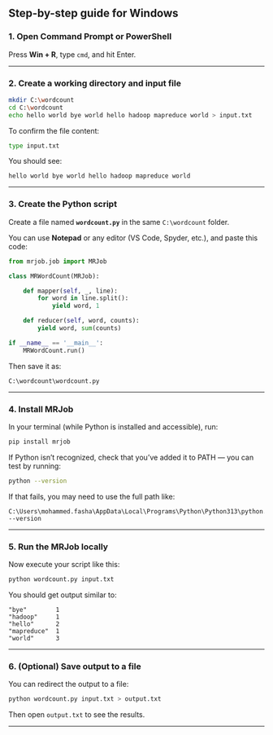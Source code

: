 ## Step-by-step guide for Windows

### 1. Open Command Prompt or PowerShell

Press **Win + R**, type `cmd`, and hit Enter.

---

### 2. Create a working directory and input file

```bash
mkdir C:\wordcount
cd C:\wordcount
echo hello world bye world hello hadoop mapreduce world > input.txt
```

To confirm the file content:

```bash
type input.txt
```

You should see:

```
hello world bye world hello hadoop mapreduce world
```

---

### 3. Create the Python script

Create a file named **`wordcount.py`** in the same `C:\wordcount` folder.

You can use **Notepad** or any editor (VS Code, Spyder, etc.), and paste this code:

```python
from mrjob.job import MRJob

class MRWordCount(MRJob):

    def mapper(self, _, line):
        for word in line.split():
            yield word, 1

    def reducer(self, word, counts):
        yield word, sum(counts)

if __name__ == '__main__':
    MRWordCount.run()
```

Then save it as:

```
C:\wordcount\wordcount.py
```

---

### 4. Install MRJob

In your terminal (while Python is installed and accessible), run:

```bash
pip install mrjob
```

If Python isn’t recognized, check that you’ve added it to PATH —
you can test by running:

```bash
python --version
```

If that fails, you may need to use the full path like:

```
C:\Users\mohammed.fasha\AppData\Local\Programs\Python\Python313\python.exe --version
```

---

### 5. Run the MRJob locally

Now execute your script like this:

```bash
python wordcount.py input.txt
```

You should get output similar to:

```
"bye"        1
"hadoop"     1
"hello"      2
"mapreduce"  1
"world"      3
```

---

### 6. (Optional) Save output to a file

You can redirect the output to a file:

```bash
python wordcount.py input.txt > output.txt
```

Then open `output.txt` to see the results.

---




